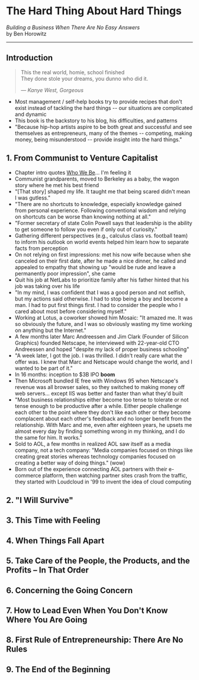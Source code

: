 # The Hard Thing About Hard Things
*Building a Business When There Are No Easy Answers*<br>
by Ben Horowitz

---

## Introduction
> This the real world, homie, school finished<br>
> They done stole your dreams, you dunno who did it.
>
> &mdash; <cite>Kanye West, *Gorgeous*</cite>

- Most management / self-help books try to provide recipes that don't exist instead of tackling the hard things -- our situations are complicated and dynamic
- This book is the backstory to his blog, his difficulties, and patterns
- "Because hip-hop artists aspire to be both great and successful and see themselves as entrepreneurs, many of the themes -- competing, making money, being misunderstood -- provide insight into the hard things."

## 1. From Communist to Venture Capitalist
- Chapter intro quotes [Who We Be](http://genius.com/Dmx-who-we-be-lyrics)... I'm feeling it
- Communist grandparents, moved to Berkeley as a baby, the wagon story where he met his best friend
- "[That story] shaped my life. It taught me that being scared didn't mean I was gutless."
- "There are no shortcuts to knowledge, especially knowledge gained from personal experience. Following conventional wisdom and relying on shortcuts can be worse than knowing nothing at all."
- "Former secretary of state Colin Powell says that leadership is the ability to get someone to follow you even if only out of curiosity."
- Gathering different perspectives (e.g., calculus class vs. football team) to inform his outlook on world events helped him learn how to separate facts from perception
- On not relying on first impressions: met his now wife because when she canceled on their first date, after he made a nice dinner, he called and appealed to empathy that showing up "would be rude and leave a permanently poor impression", she came
- Quit his job at NetLabs to prioritize family after his father hinted that his job was taking over his life
- "In my mind, I was confident that I was a good person and not selfish, but my actions said otherwise. I had to stop being a boy and become a man. I had to put first things first. I had to consider the people who I cared about most before considering myself."
- Working at Lotus, a coworker showed him Mosaic: "It amazed me. It was so obviously the future, and I was so obviously wasting my time working on anything but the Internet."
- A few months later Marc Andreessen and Jim Clark (Founder of Silicon Graphics) founded Netscape, he interviewed  with 22-year-old CTO Andreessen and hoped "despite my lack of proper business schooling"
- "A week later, I got the job. I was thrilled. I didn't really care what the offer was. I knew that Marc and Netscape would change the world, and I wanted to be part of it."
- In 16 months: inception to $3B IPO **boom**
- Then Microsoft bundled IE free with Windows 95 when Netscape's revenue was all browser sales, so they switched to making money off web servers... except IIS was better and faster than what they'd built
- "Most business relationships either become too tense to tolerate or not tense enough to be productive after a while. Either people challenge each other to the point where they don't like each other or they become complacent about each other's feedback and no longer benefit from the relationship. With Marc and me, even after eighteen years, he upsets me almost every day by finding something wrong in my thinking, and I do the same for him. It works."
- Sold to AOL, a few months in realized AOL saw itself as a media company, not a tech company: "Media companies focused on things like creating great stories whereas technology companies focused on creating a better way of doing things." (wow)
- Born out of the experience connecting AOL partners with their e-commerce platform, then watching partner sites crash from the traffic, they started with Loudcloud in '99 to invent the idea of cloud computing

## 2. "I Will Survive"
## 3. This Time with Feeling
## 4. When Things Fall Apart
## 5. Take Care of the People, the Products, and the Profits – In That Order
## 6. Concerning the Going Concern
## 7. How to Lead Even When You Don't Know Where You Are Going
## 8. First Rule of Entrepreneurship: There Are No Rules
## 9. The End of the Beginning
